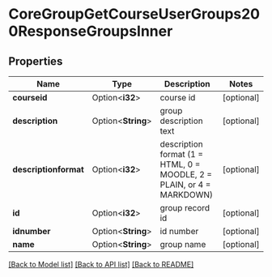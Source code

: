 # CoreGroupGetCourseUserGroups200ResponseGroupsInner

## Properties

Name | Type | Description | Notes
------------ | ------------- | ------------- | -------------
**courseid** | Option<**i32**> | course id | [optional]
**description** | Option<**String**> | group description text | [optional]
**descriptionformat** | Option<**i32**> | description format (1 = HTML, 0 = MOODLE, 2 = PLAIN, or 4 = MARKDOWN) | [optional]
**id** | Option<**i32**> | group record id | [optional]
**idnumber** | Option<**String**> | id number | [optional]
**name** | Option<**String**> | group name | [optional]

[[Back to Model list]](../README.md#documentation-for-models) [[Back to API list]](../README.md#documentation-for-api-endpoints) [[Back to README]](../README.md)


